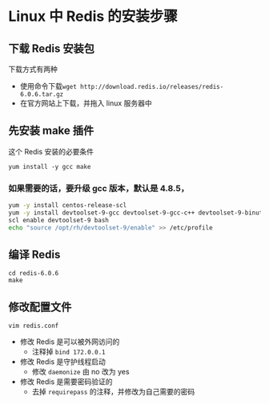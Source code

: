 # Linux 中 Redis 的安装步骤

## 下载 Redis 安装包

下载方式有两种

* 使用命令下载`wget http://download.redis.io/releases/redis-6.0.6.tar.gz`
* 在官方网站上下载，并拖入 linux 服务器中



## 先安装 make 插件

这个 Redis 安装的必要条件

`yum install -y gcc make`



### 如果需要的话，要升级 gcc 版本，默认是 4.8.5，

```sh
yum -y install centos-release-scl
yum -y install devtoolset-9-gcc devtoolset-9-gcc-c++ devtoolset-9-binutils
scl enable devtoolset-9 bash
echo "source /opt/rh/devtoolset-9/enable" >> /etc/profile
```



## 编译 Redis

```shell
cd redis-6.0.6
make
```



## 修改配置文件

```shell
vim redis.conf
```

* 修改 Redis 是可以被外网访问的
  * 注释掉 `bind 172.0.0.1`
* 修改 Redis 是守护线程启动
  * 修改 `daemonize` 由 no 改为 yes
* 修改 Redis 是需要密码验证的
  * 去掉 `requirepass` 的注释，并修改为自己需要的密码